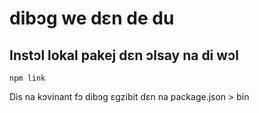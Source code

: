 # dibɔg we dɛn de du

## Instɔl lokal pakej dɛn ɔlsay na di wɔl

`npm link`

Dis na kɔvinant fɔ dibɔg ɛgzibit dɛn na package.json > bin
